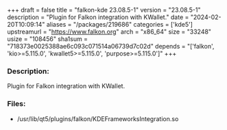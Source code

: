 +++
draft = false
title = "falkon-kde 23.08.5-1"
version = "23.08.5-1"
description = "Plugin for Falkon integration with KWallet."
date = "2024-02-20T10:09:14"
aliases = "/packages/219686"
categories = ['kde5']
upstreamurl = "https://www.falkon.org"
arch = "x86_64"
size = "33248"
usize = "108456"
sha1sum = "718373e0025388ae6c093c071514a06739d7c02d"
depends = "['falkon', 'kio>=5.115.0', 'kwallet5>=5.115.0', 'purpose>=5.115.0']"
+++
### Description: 
Plugin for Falkon integration with KWallet.

### Files: 
* /usr/lib/qt5/plugins/falkon/KDEFrameworksIntegration.so
